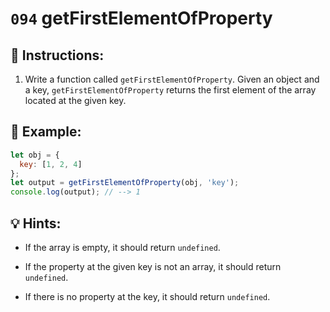 # `094` getFirstElementOfProperty

## 📝 Instructions:

1. Write a function called `getFirstElementOfProperty`. Given an object and a key, `getFirstElementOfProperty` returns the first element of the array located at the given key. 

## 📎 Example:

```js 
let obj = {
  key: [1, 2, 4]
};
let output = getFirstElementOfProperty(obj, 'key');
console.log(output); // --> 1
```

## 💡 Hints:

+ If the array is empty, it should return `undefined`.

+ If the property at the given key is not an array, it should return `undefined`.

+ If there is no property at the key, it should return `undefined`.
